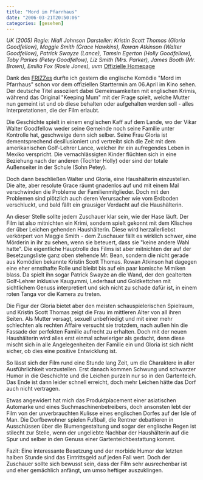 ```yaml
---
title: "Mord im Pfarrhaus"
date: "2006-03-21T20:50:06"
categories: [gesehen]
---
```


*UK (2005)
Regie: Niall Johnson
Darsteller: Kristin Scott Thomas (Gloria Goodfellow), Maggie Smith (Grace Hawkins), Rowan Atkinson (Walter Goodfellow), Patrick Swayze (Lance), Tamsin Egerton (Holly Goodfellow), Toby Parkes (Petey Goodfellow), Liz Smith (Mrs. Parker), James Booth (Mr. Brown), Emilia Fox (Rosie Jones), uvm*
[Offizielle Homepage](http://www.mordimpfarrhaus.film.de/)

Dank des [FRIZZes](/2006/03/13/t-oder-z/) durfte ich gestern die englische Komödie "Mord im Pfarrhaus" schon vor dem offiziellen Starttermin am 06.April im Kino sehen. Der deutsche Titel assoziiert dabei Gemeinsamkeiten mit englischen Krimis, während das Original "Keeping Mum" mit der Frage spielt, welche Mutter nun gemeint ist und ob diese behalten oder aufgehalten werden soll - alles Interpretationen, die der Film erlaubt.

Die Geschichte spielt in einem englischen Kaff auf dem Lande, wo der Vikar Walter Goodfellow weder seine Gemeinde noch seine Familie unter Kontrolle hat, geschweige denn sich selber. Seine Frau Gloria ist dementsprechend desillusioniert und vertreibt sich die Zeit mit dem amerikanischen Golf-Lehrer Lance, welcher ihr ein aufregendes Leben in Mexiko verspricht. Die vernachlässigten Kinder flüchten sich in eine Beziehung nach der anderen (Tochter Holly) oder sind der totale Außenseiter in der Schule (Sohn Petey).

Doch dann beschließen Walter und Gloria, eine Haushälterin einzustellen. Die alte, aber resolute Grace räumt gnadenlos auf und mit einem Mal verschwinden die Probleme der Familienmitglieder. Doch mit den Problemen sind plötzlich auch deren Verursacher wie vom Erdboden verschluckt, und bald fällt ein grausiger Verdacht auf die Haushälterin.

An dieser Stelle sollte jedem Zuschauer klar sein, wie der Hase läuft. Der Film ist also mitnichten ein Krimi, sondern spielt gekonnt mit dem Klischee der über Leichen gehenden Haushälterin. Diese wird herzallerliebst verkörpert von Maggie Smith - dem Zuschauer fällt es wirklich schwer, eine Mörderin in ihr zu sehen, wenn sie beteuert, dass sie "keine andere Wahl hatte". Die eigentliche Hauptrolle des Films ist aber mitnichten der auf der Besetzungsliste ganz oben stehende Mr. Bean, sondern die nicht gerade aus Komödien bekannte Kristin Scott Thomas. Rowan Atkinson hat dagegen eine eher ernsthafte Rolle und bleibt bis auf ein paar komische Mimiken blass. Da spielt ihn sogar Patrick Swayze an die Wand, der den gealterten Golf-Lehrer inklusive Kaugummi, Lederhaut und Goldkettchen mit sichtlichem Genuss interpretiert und sich nicht zu schade dafür ist, in einem roten Tanga vor die Kamera zu treten.

Die Figur der Gloria bietet aber den meisten schauspielerischen Spielraum, und Kristin Scott Thomas zeigt die Frau im mittleren Alter von all ihren Seiten. Als Mutter versagt, sexuell unbefriedigt und mit einer mehr schlechten als rechten Affaire versucht sie trotzdem, nach außen hin die Fassade der perfekten Familie aufrecht zu erhalten. Doch mit der neuen Haushälterin wird alles erst einmal schwieriger als gedacht, denn diese mischt sich in alle Angelegenheiten der Familie ein und Gloria ist sich nicht sicher, ob dies eine positive Entwicklung ist.

So lässt sich der Film rund eine Stunde lang Zeit, um die Charaktere in aller Ausführlichkeit vorzustellen. Erst danach kommen Schwung und schwarzer Humor in die Geschichte und die Leichen purzeln nur so in den Gartenteich. Das Ende ist dann leider schnell erreicht, doch mehr Leichen hätte das Dorf auch nicht vertragen.

Etwas angewidert hat mich das Produktplacement einer asiatischen Automarke und eines Suchmaschinenbetreibers, doch ansonsten lebt der Film von der unverbrauchten Kulisse eines englischen Dorfes auf der Isle of Man. Die Dorfbewohner spielen Fußball, die Rentner debattieren in Ausschüssen über die Blumengestaltung und sogar der englische Regen ist stilecht zur Stelle, wenn der ungeliebte Nachbar der Haushälterin auf die Spur und selber in den Genuss einer Gartenteichbestattung kommt.

Fazit: Eine interessante Besetzung und der morbide Humor der letzten halben Stunde sind das Eintrittsgeld auf jeden Fall wert. Doch der Zuschauer sollte sich bewusst sein, dass der Film sehr ausrechenbar ist und eher gemächlich anfängt, um umso heftiger auszuklingen.
